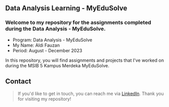 ## Data Analysis Learning - MyEduSolve

### Welcome to my repository for the assignments completed during the Data Analysis - MyEduSolve.

- Program: Data Analysis - MyEduSolve
- My Name: Aldi Fauzan
- Period: August - December 2023

In this repository, you will find assignments and projects that I've worked on during the MSIB 5 Kampus Merdeka MyEduSolve.

## Contact
> If you'd like to get in touch, you can reach me via [LinkedIn](www.linkedin.com/in/aldifauzan).
> Thank you for visiting my repository!
